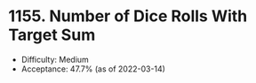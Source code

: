 # 1155. Number of Dice Rolls With Target Sum
- Difficulty: Medium
- Acceptance: 47.7% (as of 2022-03-14)
